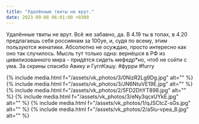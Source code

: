 ```yaml
---
title: "Удалённые твиты не врут."
date: 2023-09-08 06:01:00 +0300
---
```


Удалённые твиты не врут.
Всё же забавно, да. В 4.19 ты в топах, в 4.20 предлагаешь себя россиянам за 100уе, и, судя по всему, этим пользуются женатики.
Абсолютно не осуждаю, просто интересно как оно так случилось.
Мысль тут только одна: вернёшся в РФ из цивилизованного мира - придётся сидеть мефедр*но, чтоб не сойти с ума.
За скрины спасибо Авику и ГуглКэшу.
#фурри #furry


{% include media.html f="/assets/vk_photos/3/0NizR2Lg9Dg.jpg" alt="" %}
{% include media.html f="/assets/vk_photos/3/JN6NtuVE19E.jpg" alt="" %}
{% include media.html f="/assets/vk_photos/2/5FD2DhYT898.jpg" alt="" %}
{% include media.html f="/assets/vk_photos/3/eNy3qcxUYkE.jpg" alt="" %}
{% include media.html f="/assets/vk_photos/1/qJSCtcZ-sGs.jpg" alt="" %}
{% include media.html f="/assets/vk_photos/2/a5lu-vpea_8.jpg" alt="" %}
